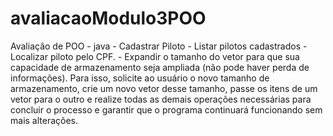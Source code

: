 # avaliacaoModulo3POO
Avaliação de POO - java  - Cadastrar Piloto - Listar pilotos cadastrados - Localizar piloto pelo CPF. - Expandir o tamanho do vetor para que sua capacidade de armazenamento seja ampliada (não pode haver perda de informações). Para isso, solicite ao usuário o novo tamanho de armazenamento, crie um novo vetor desse tamanho, passe os itens de um vetor para o outro e realize todas as demais operações necessárias para concluir o processo e garantir que o programa continuará funcionando sem mais alterações.
